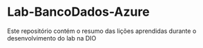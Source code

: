 # Lab-BancoDados-Azure
Este repositório contém o resumo das lições aprendidas durante o desenvolvimento do lab na DIO 
